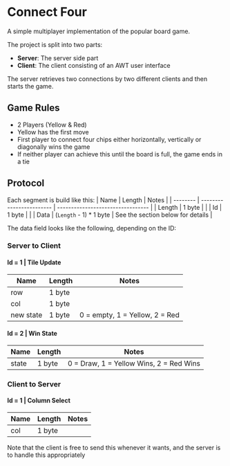 # Connect Four

A simple multiplayer implementation of the popular board game.

The project is split into two parts:

- **Server**: The server side part
- **Client**: The client consisting of an AWT user interface

The server retrieves two connections by two different clients and then starts the game.

## Game Rules

- 2 Players (Yellow & Red)
- Yellow has the first move
- First player to connect four chips either horizontally, vertically or diagonally wins the game
- If neither player can achieve this until the board is full, the game ends in a tie

## Protocol

Each segment is build like this:
| Name     | Length                   | Notes                             |
| -------- | ------------------------ | --------------------------------- |
| Length   | 1 byte                   |                                   |
| Id       | 1 byte                   |                                   |
| Data     | (`Length` - 1) \* 1 byte | See the section below for details |

The data field looks like the following, depending on the ID:

### Server to Client

#### Id = 1 | Tile Update

| Name      | Length | Notes                          |
| --------- | ------ | ------------------------------ |
| row       | 1 byte |                                |
| col       | 1 byte |                                |
| new state | 1 byte | 0 = empty, 1 = Yellow, 2 = Red |

#### Id = 2 | Win State

| Name  | Length | Notes                                   |
| ----- | ------ | --------------------------------------- |
| state | 1 byte | 0 = Draw, 1 = Yellow Wins, 2 = Red Wins |

### Client to Server

#### Id = 1 | Column Select

| Name | Length | Notes |
| ---- | ------ | ----- |
| col  | 1 byte |       |

Note that the client is free to send this whenever it wants, and the server is to handle this appropriately
